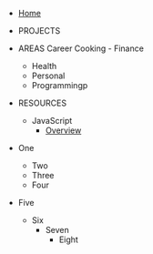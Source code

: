 - [Home](INDEX.md)

- PROJECTS

- AREAS
Career
	Cooking
			- Finance
	- Health
	- Personal
	- Programmingp


- RESOURCES
	- JavaScript
		- [Overview](03Resources/JavaScript/+Overview.md)


- One
	- Two
	- Three
	- Four
- Five
	- Six
		- Seven
			- Eight